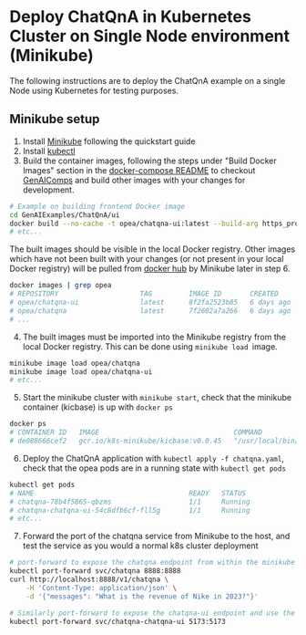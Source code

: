 # Deploy ChatQnA in Kubernetes Cluster on Single Node environment (Minikube)

The following instructions are to deploy the ChatQnA example on a single Node using Kubernetes for testing purposes.
## Minikube setup
1. Install [Minikube](https://minikube.sigs.k8s.io/docs/start/) following the quickstart guide
2. Install [kubectl](https://kubernetes.io/docs/tasks/tools/install-kubectl-linux/)
3. Build the container images, following the steps under "Build Docker Images" section in the [docker-compose README](../../docker_compose/intel/cpu/xeon/README.md) to checkout [GenAIComps](https://github.com/opea-project/GenAIComps.git) and build other images with your changes for development.
```bash
# Example on building frontend Docker image
cd GenAIExamples/ChatQnA/ui
docker build --no-cache -t opea/chatqna-ui:latest --build-arg https_proxy=$https_proxy --build-arg http_proxy=$http_proxy -f ./docker/Dockerfile .
# etc...
```
The built images should be visible in the local Docker registry. Other images which have not been built with your changes (or not present in your local Docker registry) will be pulled from [docker hub](https://hub.docker.com/u/opea) by Minikube later in step 6.
```bash
docker images | grep opea
# REPOSITORY                    TAG         IMAGE ID       CREATED         SIZE
# opea/chatqna-ui               latest      8f2fa2523b85   6 days ago      1.56GB
# opea/chatqna                  latest      7f2602a7a266   6 days ago      821MB
# ...
```
4. The built images must be imported into the Minikube registry from the local Docker registry. This can be done using `minikube load `image.
```bash
minikube image load opea/chatqna
minikube image load opea/chatqna-ui
# etc...
```
5. Start the minikube cluster with `minikube start`, check that the minikube container (kicbase) is up with `docker ps`
```bash
docker ps
# CONTAINER ID   IMAGE                                 COMMAND                  CREATED      STATUS      PORTS                                                                                                                                  NAMES
# de088666cef2   gcr.io/k8s-minikube/kicbase:v0.0.45   "/usr/local/bin/entr…"   2 days ago   Up 2 days   127.0.0.1:49157->22/tcp...   minikube
```
6. Deploy the ChatQnA application with `kubectl apply -f chatqna.yaml`, check that the opea pods are in a running state with `kubectl get pods`
```bash
kubectl get pods
# NAME                                      READY   STATUS             RESTARTS   AGE
# chatqna-78b4f5865-qbzms                   1/1     Running            0          2d3h
# chatqna-chatqna-ui-54c8dfb6cf-fll5g       1/1     Running            0          2d3h
# etc...
```

7. Forward the port of the chatqna service from Minikube to the host, and test the service as you would a normal k8s cluster deployment
```bash
# port-forward to expose the chatqna endpoint from within the minikube cluster
kubectl port-forward svc/chatqna 8888:8888
curl http://localhost:8888/v1/chatqna \
    -H 'Content-Type: application/json' \
    -d '{"messages": "What is the revenue of Nike in 2023?"}'

# Similarly port-forward to expose the chatqna-ui endpoint and use the UI at <machine-external-ip>:5173 in your browser
kubectl port-forward svc/chatqna-chatqna-ui 5173:5173
```
